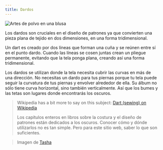 ```yaml
---
title: Dardos
---
```


![Artes de polvo en una blusa](dart.jpg)

Los dardos son cruciales en el diseño de patrones ya que convierten una pieza plana de tejido en dos dimensiones, en una forma tridimensional.

Un dart es creado por dos líneas que forman una cuña y se reúnen entre sí en el punto dardo. Cuando las líneas se cosen juntas crean un pliegue permanente, evitando que la tela ponga plana, creando así una forma tridimensional.

Los dardos se utilizan donde la tela necesita cubrir las curvas en más de una dirección. No necesitas un dardo para tus piernas porque tu tela puede seguir la curvatura de tus piernas y envolver alrededor de ella. Su álbum no sólo tiene curva horizontal, sino también verticalmente. Así que los bumes y las tetas son lugares donde encontrarás los oscuros.

> Wikipedia has a bit more to say on this subject: [Dart (sewing) on Wikipedia](http://en.wikipedia.org/wiki/Dart_\(sewing\))
> 
> Los capítulos enteros en libros sobre la costura y el diseño de patrones están dedicados a los oscuros. Conocer cómo y dónde utilizarlos no es tan simple. Pero para este sitio web, saber lo que son suficientes.

> Imagen de [Tasha](http://bygumbygolly.com/2013/01/finished-1940s-simplicity-diamonds/)
